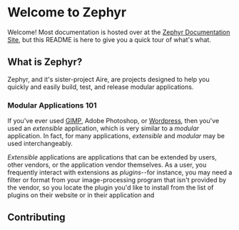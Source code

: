 # Welcome to Zephyr

Welcome!  Most documentation is hosted over at the
[Zephyr Documentation Site](https://zephyr-docs.sunshower.io),
but this README is here to give you a quick tour of what's what.

## What is Zephyr?

Zephyr, and it's sister-project Aire, are projects designed to help
you quickly and easily build, test, and release modular applications.


### Modular Applications 101

If you've ever used [GIMP](https://gimp.org), Adobe Photoshop,
or [Wordpress](https://wordpress.org), then you've used an *extensible*
application, which is very similar to a *modular* application.  In fact,
for many applications, *extensible* and *modular* may be used
interchangeably.  

*Extensible* applications are applications that can be extended by users,
other vendors, or the application vendor themselves.  As a user,
you frequently interact with extensions as *plugins*--for instance, you
may need a filter or format from your image-processing program that isn't
provided by the vendor, so you locate the plugin you'd like to install
from the list of plugins on their website or in their application and




## Contributing






<!--## Overview-->
<!--## User Interface-->
<!--## File System-->
<!--This is an overview of the Sunshower.io Kernel File System-->

<!--## Building-->

<!--To build Zephyr, install Maven 3+ and Gradle 5+ (we use 6).  Then run:-->

<!--`mvn clean install -f bom && gradle clean assemble build sA`--this will install all the dependencies and execute the tests -->

<!--### Structure-->
<!--The Kernel filesystem is structured as follows:-->

<!--$SUNSHOWER_HOME = /-->

<!--When a kernel module is installed, a new "directory" is created at:-->
<!--droplet://<droplet-group>/<droplet-name>/<droplet-version> -->
<!--where `<droplet-group>`, `<droplet-name>` and `<droplet-version>` correspond to the following `META-INF/MANIFEST.MF` -->
<!--entries of the installed assembly-->

<!--`version` (must be lower-case)-->
<!--`name` (lower-case)-->
<!--`group` (lower-case)-->


<!--#### ROOT-->
<!--the directory `droplet:///` corresponds to the root of the Sunshower.io file-system-->
<!--and may only be accessed by kernel modules. There are several notable files and directories-->
<!--in this filesystem:-->

<!--1. `kernel.idx`--an index of the installed plugins and kernel-modules, as well as information about location, digests, and state-->
<!--1. `modules/` a directory containing the list (symlinked) of installed modules-->
<!--1. `plugins/` a directory containing the list (symlinked) of installed plugins-->


<!--#### Module URI structure-->
<!--Given a module with `group=sunshower:artifact=stuff:version=1.0.0`, the module's structure-->
<!--can be located at `droplet:///sunshower/artifact/1.0.0`.  Everything within this URI corresponds to the physical directory structure-->
<!--of the assembly installed.   The Sunshower kernel creates several additional files at this scheme:-->

<!--1.  `plugin.idx`: `droplet:///sunshower/artifact/1.0.0/plugin.idx` -- this file contains kernel-specific information and must not be modified-->
<!--1.  `plugin.info`: `droplet:///sunshower/artifact/1.0.0/plugin.info` -- this file contains information about this plugin and its state-->
<!--1   `paths.idx` : `etc.` --this file contains kernel-specific information about the plugin-->

<!--#### Phases-->
<!--Some components in the Sunshower.io Kernel manage operations in phases, which allows for extensibility, -->
<!--traceability, and simplicity.-->

<!--For instance, consider the `DefaultModuleManager`.  A user or process provides an-->
<!--installation request, at which the following phases are executed:-->

<!--1. The ModuleDownloadPhase downloads the module to the Kernel temporary storage folder and dispatches the following events-->
<!--   1. DownloadStarted-->
<!--   1. DownloadProgressed-->
<!--   1. DownloadComplete-->
<!--2. The ModuleUnpackPhase   -->


<!--### Modules vs Plugins-->
<!--Modules and plugins share many similarities, but differ in important ways.  -->
<!--For instance, any kernel-module's classpath is visible to the kernel.-->
<!--Second, kernel-modules are loaded before any plugins are.-->



<!--#### Kernel Module Registry-->
<!--when a kernel module is installed, the kernel saves the entry to droplet://kernel/registry.modlist-->
<!--upon starting the kernel, modules are read from this list -->


<!--#### Kernel Module Lifecycle-->
<!--The kernel module lifecycle is designed so that kernel module functionality and classpaths become available-->
<!--at the very earliest opportunity.  The lifecycle is as follows:-->

<!--1. Kernel Start-->
<!--    1. Kernel Filesystem is created-->
<!--    1. `droplet://kernel/modules.list` is read, producing list of existing kernel modules-->
<!--    1. Kernel classloader is created as the combination of all kernel modules -->
<!--    1. Kernel loads all existing modules (initially none), sorted by `order`-->
<!--    1. Plugin set is loaded-->
<!--    -->
<!--#### modules.list-->
<!--The modules.list file contains the minimum amount of information required to load the kernel modules, and has the following format-->
<!--```-->
<!--<order>:<module-group>:<module-name>:<module-version>:[directory-list]-->
<!--```-->

<!--    -->

